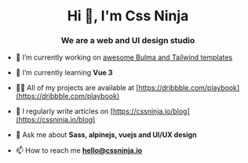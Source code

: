 <h1 align="center">Hi 👋, I'm Css Ninja</h1>
<h3 align="center">We are a web and UI design studio</h3>

- 🔭 I’m currently working on [awesome Bulma and Tailwind templates](https://cssninja.io/category/all)

- 🌱 I’m currently learning **Vue 3**

- 👨‍💻 All of my projects are available at [https://dribbble.com/playbook](https://dribbble.com/playbook)

- 📝 I regularly write articles on [https://cssninja.io/blog](https://cssninja.io/blog)

- 💬 Ask me about **Sass, alpinejs, vuejs and UI/UX design**

- 📫 How to reach me **hello@cssninja.io**

